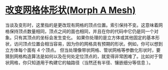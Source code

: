 # [改变网格体形状(Morph A Mesh)](https://doc.babylonjs.com/features/featuresDeepDive/mesh/dynamicMeshMorph/)


当谈及变形时，这里指的是更改现有网格的顶点位置。索引保持不变。这意味着网格保持顶点数量相同，顶点之间的面也相同，并且在你的代码中它仍是同一个对象。只有其顶点的坐标会发生变化。
如果你处理的是立方体或其他固定的基本形状，访问顶点位置会相当容易，因为你的网格具有预期的形状。例如，你可以想到立方体每个面有 4 个顶点。
但当处理像带状网格、管状网格等参数化形状时，要猜到网格构造算法是如何以及在何处定位顶点的，就变得非常困难了。比如对于管状网格，你只知道用于构建它的轴路径（当然还有半径、镶嵌细分等信息 ）。
